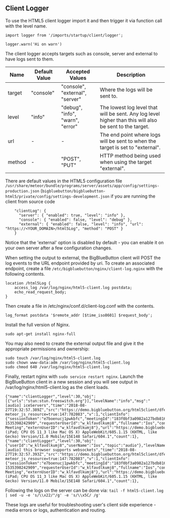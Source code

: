 ## Client Logger

To use the HTML5 client logger import it and then trigger it via function call with the level name. 

~~~  
import logger from '/imports/startup/client/logger'; 

logger.warn('Hi on warn') 
~~~ 

The client logger accepts targets such as console, server and external to have logs sent to them.


Name | Default Value |Accepted Values| Description 
 --- | --- | ---| ---
target | "console" | "console", "external", "server" | Where the logs will be sent to.
level | "info"  | "debug", "info", "warn", "error" | The lowest log level that will be sent. Any log level higher than this will also be sent to the target. 
url | - | - | The end point where logs will be sent to when the target is set to "external".
method | - | "POST", "PUT" | HTTP method being used when using the target "external".

There are default values in the HTML5 configuration file `/usr/share/meteor/bundle/programs/server/assets/app/config/settings-production.json` (`bigbluebutton/bigbluebutton-html5/private/config/settings-development.json` if you are running the client from source code 

~~~
    "clientLog": {
      "server": { "enabled": true, "level": "info" },
      "console": { "enabled": false, "level": "debug" },
      "external": { "enabled": false, "level": "info", "url": "https://<YOUR_DOMAIN>/html5Log", "method": "POST" }
    }

~~~

Notice that the 'external' option is disabled by default - you can enable it on your own server after a few configuration changes.


When setting the output to external, the BigBlueButton client will POST the log events to the URL endpoint provided by uri. To create an associated endpoint, create a file  `/etc/bigbluebutton/nginx/client-log.nginx` with the following contents.

~~~
location /html5Log {
	access_log /var/log/nginx/html5-client.log postdata;
	echo_read_request_body;
}
~~~

Then create a file in /etc/nginx/conf.d/client-log.conf with the contents.

~~~
log_format postdata '$remote_addr [$time_iso8601] $request_body';
~~~

Install the full version of Nginx.

~~~
sudo apt-get install nginx-full
~~~

You may also need to create the external output file and give it the appropriate permissions and ownership:

~~~
sudo touch /var/log/nginx/html5-client.log
sudo chown www-data:adm /var/log/nginx/html5-client.log
sudo chmod 640 /var/log/nginx/html5-client.log
~~~

Finally, restart nginx with `sudo service restart nginx`. Launch the BigBlueButton client in a new session and you will see output in /var/log/nginx/html5-client.log as the client loads.

~~~
{"name":"clientLogger","level":30,"obj":[{"urls":"stun:stun.freeswitch.org"}],"levelName":"info","msg":"[audio] iceServers","time":"2018-08-27T19:32:57.389Z","src":"https://demo.bigbluebutton.org/html5client/dfe4ad6bfad11b20d1904e76e71d385262781887.js?meteor_js_resource=true:147:782083","v":1,"clientInfo":{"sessionToken":"e7boenucj1pwkbfc","meetingId":"183f0bf3a0982a127bdb8161e0c44eb696b3e75c-1535398242909","requesterUserId":"w_klfavdlkumj8","fullname":"Ios","confname":"Demo Meeting","externUserID":"w_klfavdlkumj8"},"url":"https://demo.bigbluebutton.org/html5client/users","userAgent":"Mozilla/5.0 (iPad; CPU OS 11_3 like Mac OS X) AppleWebKit/605.1.15 (KHTML, like Gecko) Version/11.0 Mobile/15E148 Safari/604.1","count":1},{"name":"clientLogger","level":30,"obj":{"userId":"w_klfavdlkumj8","userName":"Ios","topic":"audio"},"levelName":"info","msg":"[audio] this browser supports websockets","time":"2018-08-27T19:32:57.393Z","src":"https://demo.bigbluebutton.org/html5client/dfe4ad6bfad11b20d1904e76e71d385262781887.js?meteor_js_resource=true:147:782083","v":1,"clientInfo":{"sessionToken":"e7boenucj1pwkbfc","meetingId":"183f0bf3a0982a127bdb8161e0c44eb696b3e75c-1535398242909","requesterUserId":"w_klfavdlkumj8","fullname":"Ios","confname":"Demo Meeting","externUserID":"w_klfavdlkumj8"},"url":"https://demo.bigbluebutton.org/html5client/users","userAgent":"Mozilla/5.0 (iPad; CPU OS 11_3 like Mac OS X) AppleWebKit/605.1.15 (KHTML, like Gecko) Version/11.0 Mobile/15E148 Safari/604.1","count":1},
~~~

Following the logs on the server can be done via:
`tail -f html5-client.log | sed -u -e 's/\\x22/"/g' -e 's/\\x5C/ /g'`

These logs are useful for troubleshooting user's client side experience - media errors or logs, authentication and routing.


